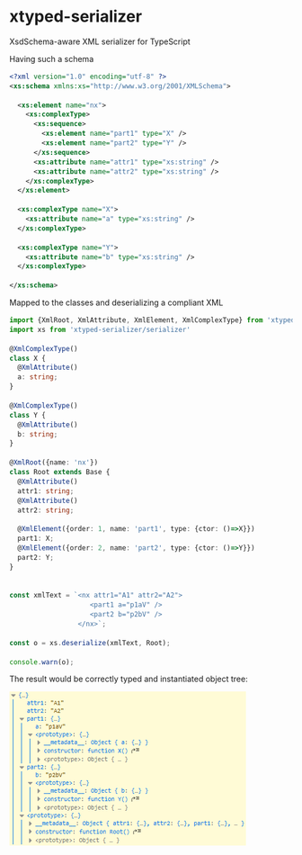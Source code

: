# xtyped-serializer
XsdSchema-aware XML serializer for TypeScript 

Having such a schema
```xsd
<?xml version="1.0" encoding="utf-8" ?>
<xs:schema xmlns:xs="http://www.w3.org/2001/XMLSchema">

  <xs:element name="nx">
    <xs:complexType>
      <xs:sequence>
        <xs:element name="part1" type="X" />
        <xs:element name="part2" type="Y" />
      </xs:sequence>
      <xs:attribute name="attr1" type="xs:string" />
      <xs:attribute name="attr2" type="xs:string" />
    </xs:complexType>
  </xs:element>

  <xs:complexType name="X">
    <xs:attribute name="a" type="xs:string" />
  </xs:complexType>

  <xs:complexType name="Y">
    <xs:attribute name="b" type="xs:string" />
  </xs:complexType>

</xs:schema>
```
Mapped to the classes and deserializing a compliant XML
```typescript
import {XmlRoot, XmlAttribute, XmlElement, XmlComplexType} from 'xtyped-serializer/annotations';
import xs from 'xtyped-serializer/serializer'

@XmlComplexType()
class X {
  @XmlAttribute()
  a: string;
}

@XmlComplexType()
class Y {
  @XmlAttribute()
  b: string;
}

@XmlRoot({name: 'nx'})
class Root extends Base {
  @XmlAttribute()
  attr1: string;
  @XmlAttribute()
  attr2: string;

  @XmlElement({order: 1, name: 'part1', type: {ctor: ()=>X}})
  part1: X;
  @XmlElement({order: 2, name: 'part2', type: {ctor: ()=>Y}})
  part2: Y;
}


const xmlText = `<nx attr1="A1" attr2="A2">
                    <part1 a="p1aV" />
                    <part2 b="p2bV" />
                 </nx>`;

const o = xs.deserialize(xmlText, Root);

console.warn(o);

```
The result would be correctly typed and instantiated object tree:

![Internal structure of the deserialized object with its typings](media/obj.png)

